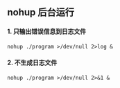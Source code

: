 ## nohup 后台运行


#### 1. 只输出错误信息到日志文件
```
nohup ./program >/dev/null 2>log &
```


#### 2. 不生成日志文件
```
nohup ./program >/dev/null 2>&1 &
```

